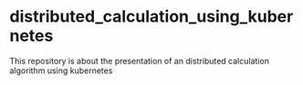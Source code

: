 # distributed_calculation_using_kubernetes
This repository is about the presentation of an distributed calculation algorithm using kubernetes
